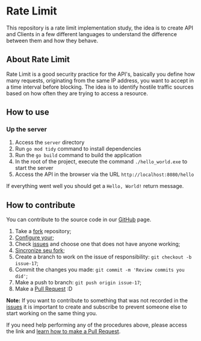 # Rate Limit

This repository is a rate limit implementation study, the idea is to create API and Clients in a few different languages to understand the difference between them and how they behave.

## About Rate Limit

Rate Limit is a good security practice for the API's, basically you define how many requests, originating from the same IP address, you want to accept in a time interval before blocking. The idea is to identify hostile traffic sources based on how often they are trying to access a resource.

## How to use

### Up the server

1. Access the `server` directory
2. Run `go mod tidy` command to install dependencies
3. Run the `go build` command to build the application
4. In the root of the project, execute the command `./hello_world.exe` to start the server
5. Access the API in the browser via the URL `http://localhost:8080/hello`

If everything went well you should get a `Hello, World!` return message.

## How to contribute

You can contribute to the source code in our [GitHub](https://github.com/leobaiano/rate-limit) page.

1. Take a [fork](https://help.github.com/articles/fork-a-repo/) repository;
3. [Configure your](https://help.github.com/articles/configuring-a-remote-for-a-fork/);
2. Check [issues](https://github.com/WordPressBeloHorizonte/horizon-theme/issues) and choose one that does not have anyone working;
4. [Sincronize seu fork](https://help.github.com/articles/syncing-a-fork/);
2. Create a branch to work on the issue of responsibility: `git checkout -b issue-17`;
3. Commit the changes you made: `git commit -m 'Review commits you did'`;
4. Make a push to branch: `git push origin issue-17`;
5. Make a [Pull Request](https://help.github.com/articles/using-pull-requests/) :D

**Note:** If you want to contribute to something that was not recorded in the [issues](https://github.com/leobaiano/rate-limit/issues) it is important to create and subscribe to prevent someone else to start working on the same thing you.

If you need help performing any of the procedures above, please access the link and [learn how to make a Pull Request](https://help.github.com/articles/creating-a-pull-request/).